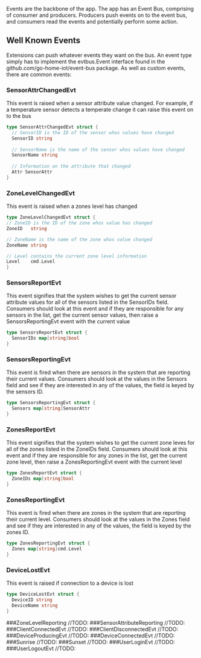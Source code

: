 Events are the backbone of the app.  The app has an Event Bus, comprising of consumer and producers.  Producers push events on to the event bus, and consumers read the events and potentially perform some action.

## Well Known Events
Extensions can push whatever events they want on the bus.  An event type simply has to implement the evtbus.Event interface found in the github.com/go-home-iot/event-bus package.  As well as custom events, there are common events:

### SensorAttrChangedEvt
This event is raised when a sensor attribute value changed.  For example, if a temperature sensor detects a temperate change it can raise this event on to the bus
```go
type SensorAttrChangedEvt struct {
  // SensorID is the ID of the sensor whos values have changed
  SensorID string
  
  // SensorName is the name of the sensor whos values have changed
  SensorName string
  
  // Information on the attribute that changed
  Attr SensorAttr
}
```

### ZoneLevelChangedEvt
This event is raised when a zones level has changed
```go
type ZoneLevelChangedEvt struct {
// ZoneID is the ID of the zone whos value has changed
ZoneID   string

// ZoneName is the name of the zone whos value changed
ZoneName string

// Level contains the current zone level information
Level    cmd.Level
}
```

### SensorsReportEvt
This event signifies that the system wishes to get the current sensor attribute values for all of the sensors listed in the SensorIDs field.  Consumers should look at this event and if they are responsible for any sensors in the list, get the current sensor values, then raise a SensorsReportingEvt event with the current value
```go
type SensorsReportEvt struct {
  SensorIDs map[string]bool
}
```

### SensorsReportingEvt
This event is fired when there are sensors in the system that are reporting their current values. Consumers should look at the values in the Sensors field and see if they are interested in any of the values, the field is keyed by the sensors ID.
```go
type SensorsReportingEvt struct {
  Sensors map[string]SensorAttr
}
```

### ZonesReportEvt
This event signifies that the system wishes to get the current zone leves for all of the zones listed in the ZoneIDs field.  Consumers should look at this event and if they are responsible for any zones in the list, get the current zone level, then raise a ZonesReportingEvt event with the current level
```go
type ZonesReportEvt struct {
  ZoneIDs map[string]bool
}
```

### ZonesReportingEvt
This event is fired when there are zones in the system that are reporting their current level. Consumers should look at the values in the Zones field and see if they are interested in any of the values, the field is keyed by the zones ID.
```go
type ZonesReportingEvt struct {
  Zones map[string]cmd.Level
}
```

### DeviceLostEvt
This event is raised if connection to a device is lost
```go
type DeviceLostEvt struct {
  DeviceID string
  DeviceName string
}
```

###ZoneLevelReporting
//TODO:
###SensorAttributeReporting
//TODO:
###ClientConnectedEvt
//TODO:
###ClientDisconnectedEvt
//TODO:
###DeviceProducingEvt
//TODO:
###DeviceConnectedEvt
//TODO:
###Sunrise
//TODO:
###Sunset
//TODO:
###UserLoginEvt
//TODO:
###UserLogoutEvt
//TODO:
